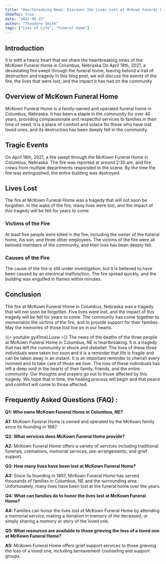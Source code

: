 ```yaml
---
title: "Heartbreaking News: Discover the Lives Lost at McKown Funeral Home in Columbus, NE"
ShowToc: true 
date: "2022-06-25"
author: "Theodore Smith" 
tags: ["Loss of Life", "Funeral Home"]
---
```

## Introduction 

It is with a heavy heart that we share the heartbreaking news of the McKown Funeral Home in Columbus, Nebraska On April 18th, 2021, a devastating fire swept through the funeral home, leaving behind a trail of destruction and tragedy In this blog post, we will discuss the events of the fire, the lives that were lost, and the impact it has had on the community 

## Overview of McKown Funeral Home

McKown Funeral Home is a family-owned and operated funeral home in Columbus, Nebraska. It has been a staple in the community for over 40 years, providing compassionate and respectful services to families in their time of need. It is a place of comfort and solace for those who have lost loved ones, and its destruction has been deeply felt in the community. 

## Tragic Events

On April 18th, 2021, a fire swept through the McKown Funeral Home in Columbus, Nebraska. The fire was reported at around 2:30 am, and fire crews from multiple departments responded to the scene. By the time the fire was extinguished, the entire building was destroyed. 

## Lives Lost

The fire at McKown Funeral Home was a tragedy that will not soon be forgotten. In the wake of the fire, many lives were lost, and the impact of this tragedy will be felt for years to come. 

### Victims of the Fire

At least five people were killed in the fire, including the owner of the funeral home, his son, and three other employees. The victims of the fire were all beloved members of the community, and their loss has been deeply felt. 

### Causes of the Fire

The cause of the fire is still under investigation, but it is believed to have been caused by an electrical malfunction. The fire spread quickly, and the building was engulfed in flames within minutes. 

## Conclusion

The fire at McKown Funeral Home in Columbus, Nebraska was a tragedy that will not soon be forgotten. Five lives were lost, and the impact of this tragedy will be felt for years to come. The community has come together to memorialize the victims of the fire, and to provide support for their families. May the memories of those lost live on in our hearts.

{{< youtube gy41maLLuxw >}} 
The news of the deaths of the three people at McKown Funeral Home in Columbus, NE is heartbreaking. It is a tragedy that has left the community in shock and disbelief. The lives of these three individuals were taken too soon and it is a reminder that life is fragile and can be taken away in an instant. It is an important reminder to cherish every moment and to take care of those we love. The loss of these individuals has left a deep void in the hearts of their family, friends, and the entire community. Our thoughts and prayers go out to those affected by this tragedy. We hope that in time, the healing process will begin and that peace and comfort will come to those affected.

## Frequently Asked Questions (FAQ) :
**Q1: Who owns McKown Funeral Home in Columbus, NE?**

**A1:** McKown Funeral Home is owned and operated by the McKown family since its founding in 1887.

**Q2: What services does McKown Funeral Home provide?**

**A2:** McKown Funeral Home offers a variety of services including traditional funerals, cremations, memorial services, pre-arrangements, and grief support.

**Q3: How many lives have been lost at McKown Funeral Home?**

**A3:** Since its founding in 1887, McKown Funeral Home has served thousands of families in Columbus, NE and the surrounding area. Unfortunately, many lives have been lost at the funeral home over the years.

**Q4: What can families do to honor the lives lost at McKown Funeral Home?**

**A4:** Families can honor the lives lost at McKown Funeral Home by attending a memorial service, making a donation in memory of the deceased, or simply sharing a memory or story of the loved one.

**Q5: What resources are available to those grieving the loss of a loved one at McKown Funeral Home?**

**A5:** McKown Funeral Home offers grief support services to those grieving the loss of a loved one, including bereavement counseling and support groups.



